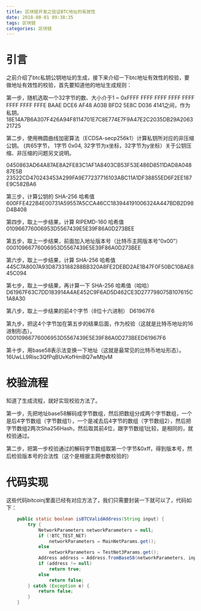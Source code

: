```yaml
---
title: 区块链开发之验证BTC地址的有效性
date: 2018-08-01 09:38:35
tags: 区块链
categories: 区块链
---
```

# 引言 #
之前介绍了btc私钥公钥地址的生成，接下来介绍一下btc地址有效性的校验，要做地址有效性的校验，首先要知道他的地址生成规则：

第一步，随机选取一个32字节的数、大小介于1 ~ 0xFFFF FFFF FFFF FFFF FFFF FFFF FFFF FFFE BAAE DCE6 AF48 A03B BFD2 5E8C D036 4141之间，作为私钥。
18E14A7B6A307F426A94F8114701E7C8E774E7F9A47E2C2035DB29A206321725

第二步，使用椭圆曲线加密算法（ECDSA-secp256k1）计算私钥所对应的非压缩公钥。 (共65字节， 1字节 0x04, 32字节为x坐标，32字节为y坐标）关于公钥压缩、非压缩的问题另文说明。

0450863AD64A87AE8A2FE83C1AF1A8403CB53F53E486D8511DAD8A04887E5B
23522CD470243453A299FA9E77237716103ABC11A1DF38855ED6F2EE187E9C582BA6

第三步，计算公钥的 SHA-256 哈希值
600FFE422B4E00731A59557A5CCA46CC183944191006324A447BDB2D98D4B408

第四步，取上一步结果，计算 RIPEMD-160 哈希值
010966776006953D5567439E5E39F86A0D273BEE

第五步，取上一步结果，前面加入地址版本号（比特币主网版本号“0x00”）
00010966776006953D5567439E5E39F86A0D273BEE

第六步，取上一步结果，计算 SHA-256 哈希值
445C7A8007A93D8733188288BB320A8FE2DEBD2AE1B47F0F50BC10BAE845C094

第七步，取上一步结果，再计算一下 SHA-256 哈希值（哈哈）
D61967F63C7DD183914A4AE452C9F6AD5D462CE3D277798075B107615C1A8A30

第八步，取上一步结果的前4个字节（8位十六进制）
D61967F6

第九步，把这4个字节加在第五步的结果后面，作为校验（这就是比特币地址的16进制形态）。
00010966776006953D5567439E5E39F86A0D273BEED61967F6

第十步，用base58表示法变换一下地址（这就是最常见的比特币地址形态）。
16UwLL9Risc3QfPqBUvKofHmBQ7wMtjvM

# 校验流程 #
知道了生成流程，就好实现校验方法了。

第一步，先把地址base58解码成字节数组，然后把数组分成两个字节数组，一个是后4字节数组（字节数组1），一个是减去后4字节的数组（字节数组2），然后把字节数组2两次Sha256Hash，然后取其前4位，跟字节数组1比较，是相同的，就校验通过。

第二步，把第一步校验通过的解码字节数组取第一个字节&0xff，得到版本号，然后检验版本号的合法性（这个是根据主网参数校验的）

# 代码实现 #
这些代码bitcoinj里面已经有对应方法了，我们只需要封装一下就可以了，代码如下：
```java
    public static boolean isBTCValidAddress(String input) {
        try {
            NetworkParameters networkParameters = null;
            if (!BTC_TEST_NET)
                networkParameters = MainNetParams.get();
            else
                networkParameters = TestNet3Params.get();
            Address address = Address.fromBase58(networkParameters, input);
            if (address != null)
                return true;
            else
                return false;
        } catch (Exception e) {
            return false;
        }
    }
```